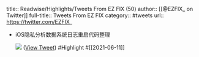 title:: Readwise/Highlights/Tweets From EZ FIX (50)
author:: [[@EZFIX_ on Twitter]]
full-title:: Tweets From EZ FIX
category:: #tweets
url:: https://twitter.com/EZFIX_

- iOS隐私分析数据系统日志重启代码整理 
  
  ![](https://pbs.twimg.com/media/E3fSCAWVgAA8dFH.jpg) ([View Tweet](https://twitter.com/EZFIX_/status/1402820748369039367)) #Highlight #[[2021-06-11]]